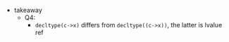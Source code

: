 - takeaway
    - Q4:
        - `decltype(c->x)` differs from `decltype((c->x))`, the latter is lvalue ref